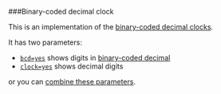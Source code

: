 ###Binary-coded decimal clock

This is an implementation of the [binary-coded decimal clocks](http://en.wikipedia.org/wiki/Binary_clock#Binary-coded_decimal_clocks).

It has two parameters:
- [`bcd=yes`](bcd.html?bcd=yes) shows digits in [binary-coded decimal](http://en.wikipedia.org/wiki/Binary-coded_decimal)
- [`clock=yes`](bcd.html?clock=yes) shows decimal digits

or you can [combine these parameters](bcd.html?bcd=yes&clock=yes).
